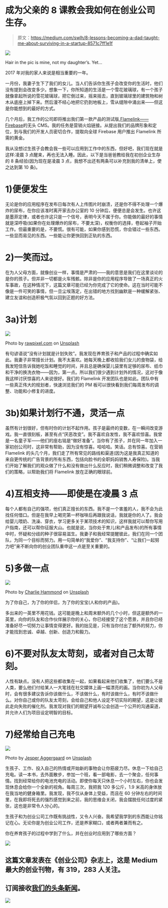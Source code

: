 # 成为父亲的 8 课教会我如何在创业公司生存。

> 原文：<https://medium.com/swlh/8-lessons-becoming-a-dad-taught-me-about-surviving-in-a-startup-8571c7ff1e1f>

![](img/3431dba4328b2251d9dde932554e64ee.png)

Hair in the pic is mine, not my daughter’s. Yet…

2017 年对我的家人来说是相当重要的一年。

一月份，我妻子生下了我们的女儿。当人们告诉你生孩子会改变你的生活时，他们没有提到会改变多少。想象一下，你所知道的生活是一个雪花玻璃球，有一个孩子就像拿起所说的雪花玻璃球，把它倒过来，摇来摇去，直到玻璃球里的建筑物和树木从底座上掉下来。然后漫不经心地把它扔到地板上，雪从缝隙中涌出来——但这是你能想到的最好的方式。

几个月后，我工作的公司即将推出我们第一款产品的测试版,[Flamelink——Firebase](https://flamelink.io/)的无头 CMS。我的任务是营销火焰链接。从提出我们的品牌形象和定位，到与我们的开发人员密切合作，提取向全球 Firebase 用户推出 Flamelink 所需的黄金。

我从没想过生孩子会教会我一些可以应用到工作中的东西，但好吧，我们现在就是这样:凌晨 3 点醒来，再也无法入睡。因此，以下是当爸爸教给我在初创企业生存的 8 条经验(因为现在是凌晨 3 点，我想不出还有两条可以补充到我的清单上，使之达到第 10 条)。

# 1)便便发生

无论是你的应用程序在发布日每次有人上传图片时崩溃，还是你不得不处理一个爆炸的尿布，在你应该准时离开家去办公室的 10 分钟后，便便总是会发生。也许这是墨菲定律，或者也许这只是一个信号，表明今天不属于你。你能做的最好的事情就是深呼吸(如果你在处理爆炸的尿布，不要太深)，权衡你的选择，卷起袖子开始工作。但最重要的是，不要慌。很有可能，如果你感到恐慌，你会错过一些东西。一些显而易见的东西。一些能让你更快回到正轨的东西。

# 2)一笑而过。

在为人父母方面，就像创业一样，事情是严肃的——我的意思是我们在这里谈论的是你的孩子。但并非一切都是火车残骸。除非是你的应用程序导致了一场真正的火车事故，在这种情况下，这篇文章可能已经为你完成了它的使命。这在当时可能不像是一件可笑的事情，但一旦尘埃落定，在出错的地方找到幽默是一种缓解紧张、建立友谊和创造积极气氛以回到正题的好方法。

# 3a)计划

![](img/3a3d797c97e62ee2bb5a901e7947b688.png)

Photo by [rawpixel.com](https://unsplash.com/photos/86qvlyDfMvo?utm_source=unsplash&utm_medium=referral&utm_content=creditCopyText) on [Unsplash](https://unsplash.com/search/photos/planning?utm_source=unsplash&utm_medium=referral&utm_content=creditCopyText)

有句谚语说“没有计划就是计划失败”。我发现在养育孩子和产品的过程中确实如此。我妻子非常擅长计划。我不太喜欢。她每天晚上都收拾我们女儿的食物袋，给我发短信告诉我她吃饭和睡觉的时间，并且总是确保婴儿袋里有足够的尿布、纸巾和干净的换洗衣物——因为，第一点。所以我们很少遇到计划外的情况，这对于像我这样讨厌惊喜的人来说很好。我们的 Flamelink 开发团队也是如此。团队中有一些真正伟大的规划者，快速浏览我们的 PM 板可以很快看到我们每周发布的调整、功能和小修复的进度。

# 3b)如果计划行不通，灵活一点

虽然有计划很好，但有时你的计划不起作用。孩子是最终的变数，在一瞬间改变游戏。我一直很刻板，甚至有点“厌恶改变”。我不喜欢自发性，我不喜欢惊喜。我曾是一名童子军——他们的座右铭是“做好准备”。当你有了孩子，并在同一年加入一家初创公司时，这非常有帮助，因为没有惊喜。哈哈哈。笑话。总有惊喜。在营销 Flamelink 的头几个月，我们走了所有常见的路线和渠道(因为这是我真正知道的来自更传统的广告背景的所有东西，包括向脸书的全职妈妈销售人寿保险)。当我们开始了解我们的观众做了什么和没有做出什么反应时，我们稍微调整和改变了我们的策略，以帮助我们将 Flamelink 放在正确的眼球前。

# 4)互相支持——即使是在凌晨 3 点

每个人都有自己的强项，他们真正擅长的东西。我不是一个害羞的人，我不会为此找任何借口。但是在我早上喝完第一杯咖啡后再跟我说话，我就是你的人了。我会给婴儿喂奶、洗澡、穿衣，学习更多关于某项技术的知识，这样我就可以帮你写用户指南，还可以帮你征服大山。也就是说，当你处于育儿(和产品发布)的所有事情中时，怀疑和分歧的种子很容易滋生。我妻子和我经常提醒彼此，我们在同一个团队，为同一个目标而努力。用一句简单的“我爱你”、“我支持你”、“让我们一起努力吧”来不断向你的创业团队重申这一点是至关重要的。

# 5)多做一点

![](img/72d57369c7abae5a85d66463220adec4.png)

Photo by [Charlie Hammond](https://unsplash.com/photos/1_Iz-bm9sQg?utm_source=unsplash&utm_medium=referral&utm_content=creditCopyText) on [Unsplash](https://unsplash.com/search/photos/team-work?utm_source=unsplash&utm_medium=referral&utm_content=creditCopyText)

为了你自己，为了你的伴侣，为了你的宝宝(人和你的产品)。

多出来的一英里不用花钱。这可能是晚上和周末额外的几个小时，但这是额外的一英里，向你的队友和合作伙伴展示你的关心，你已经接受了这个愿景，并且你已经准备好尽一切努力让事情变得更好。我的拙见是，只有当你付出了额外的努力，你才能找到忠诚、卓越、创新、创造力和毅力。

# 6)不要对队友太苛刻，或者对自己太苛刻。

人性有缺点。没有人把这些都收集在一起，如果看起来他们收集了，他们要么不是人类，要么他们付给某人一大笔钱在社交媒体上画一幅漂亮的画。当你初为人父母时，会有很多建议告诉你该做什么，不该做什么，有时该做什么，有时不该做什么。对你自己或你的队友太苛刻，会给自己和他人设定不切实际的期望，这是让彼此走向失败的催化剂。我发现对我们的期望开诚布公会创造一个公开的沟通渠道，并允许人们为项目设定明智的目标。

# 7)经常给自己充电

![](img/288075bb3e7656ba7122daa17c23ca43.png)

Photo by [Jesper Aggergaard](https://unsplash.com/photos/A97SnfANLeY?utm_source=unsplash&utm_medium=referral&utm_content=creditCopyText) on [Unsplash](https://unsplash.com/search/photos/crossfit?utm_source=unsplash&utm_medium=referral&utm_content=creditCopyText)

生孩子、工作、投入自己的热情或开始新的事物会让你筋疲力尽。休息一下给自己充电。读一本书，去外面散步，参加一个班，看一部电影，去一个聚会，任何事情。找到经常给你的电池充电的活动。即使你每天只休息一个小时左右，你也会发现休息会给你一个全新的视角。每周三次，我把我 120 多公斤，1.9 米高的身体放在我当地的健身箱里。我发现，我不仅从身体上受益，而且在 60 分钟左右的时间里，在我即将死去的强烈感觉到来之前，我的思维会关闭，我会摆脱任何过度的紧张，这也是非常令人分心的。

生孩子和为创业公司工作既有挑战性，又令人兴奋。我希望我学到的东西能让你铭记在心。无论你是为创业公司工作，还是养家糊口，或者两者兼而有之。

你在养育孩子的过程中学到了什么，并在创业时应用到了哪些方面？

[![](img/308a8d84fb9b2fab43d66c117fcc4bb4.png)](https://medium.com/swlh)

## 这篇文章发表在《创业公司》杂志上，这是 Medium 最大的创业刊物，有 319，283 人关注。

## 订阅接收[我们的头条新闻](http://growthsupply.com/the-startup-newsletter/)。

[![](img/b0164736ea17a63403e660de5dedf91a.png)](https://medium.com/swlh)